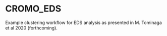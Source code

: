 # CROMO_EDS
Example clustering workflow for EDS analysis as presented in M. Tominaga et al 2020 (forthcoming).
